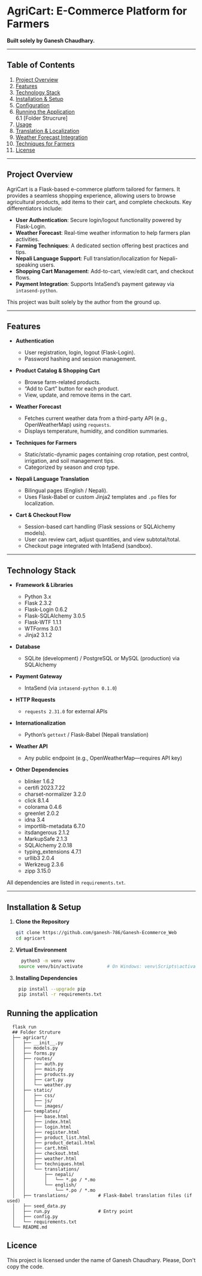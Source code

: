 # AgriCart: E-Commerce Platform for Farmers

**Built solely by Ganesh Chaudhary.**

---

## Table of Contents

1. [Project Overview](#project-overview)  
2. [Features](#features)  
3. [Technology Stack](#technology-stack)  
4. [Installation & Setup](#installation--setup)  
5. [Configuration](#configuration)  
6. [Running the Application](#running-the-application)  
  6.1 [Folder Strucrure]
7. [Usage](#usage)  
8. [Translation & Localization](#translation--localization)  
9. [Weather Forecast Integration](#weather-forecast-integration)  
10. [Techniques for Farmers](#techniques-for-farmers)  
11. [License](#license)  

---

## Project Overview

AgriCart is a Flask-based e-commerce platform tailored for farmers. It provides a seamless shopping experience, allowing users to browse agricultural products, add items to their cart, and complete checkouts. Key differentiators include:

- **User Authentication**: Secure login/logout functionality powered by Flask-Login.  
- **Weather Forecast**: Real-time weather information to help farmers plan activities.  
- **Farming Techniques**: A dedicated section offering best practices and tips.  
- **Nepali Language Support**: Full translation/localization for Nepali-speaking users.  
- **Shopping Cart Management**: Add-to-cart, view/edit cart, and checkout flows.  
- **Payment Integration**: Supports IntaSend’s payment gateway via `intasend-python`.  

This project was built solely by the author from the ground up.

---

## Features

- **Authentication**  
  - User registration, login, logout (Flask-Login).  
  - Password hashing and session management.  

- **Product Catalog & Shopping Cart**  
  - Browse farm-related products.  
  - “Add to Cart” button for each product.  
  - View, update, and remove items in the cart.  

- **Weather Forecast**  
  - Fetches current weather data from a third-party API (e.g., OpenWeatherMap) using `requests`.  
  - Displays temperature, humidity, and condition summaries.  

- **Techniques for Farmers**  
  - Static/static-dynamic pages containing crop rotation, pest control, irrigation, and soil management tips.  
  - Categorized by season and crop type.  

- **Nepali Language Translation**  
  - Bilingual pages (English / Nepali).  
  - Uses Flask-Babel or custom Jinja2 templates and `.po` files for localization.  

- **Cart & Checkout Flow**  
  - Session-based cart handling (Flask sessions or SQLAlchemy models).  
  - User can review cart, adjust quantities, and view subtotal/total.  
  - Checkout page integrated with IntaSend (sandbox).  

---

## Technology Stack

- **Framework & Libraries**  
  - Python 3.x  
  - Flask 2.3.2  
  - Flask-Login 0.6.2  
  - Flask-SQLAlchemy 3.0.5  
  - Flask-WTF 1.1.1  
  - WTForms 3.0.1  
  - Jinja2 3.1.2  

- **Database**  
  - SQLite (development) / PostgreSQL or MySQL (production) via SQLAlchemy  

- **Payment Gateway**  
  - IntaSend (via `intasend-python 0.1.0`)  

- **HTTP Requests**  
  - `requests 2.31.0` for external APIs  

- **Internationalization**  
  - Python’s `gettext` / Flask-Babel (Nepali translation)  

- **Weather API**  
  - Any public endpoint (e.g., OpenWeatherMap—requires API key)  

- **Other Dependencies**  
  - blinker 1.6.2  
  - certifi 2023.7.22  
  - charset-normalizer 3.2.0  
  - click 8.1.4  
  - colorama 0.4.6  
  - greenlet 2.0.2  
  - idna 3.4  
  - importlib-metadata 6.7.0  
  - itsdangerous 2.1.2  
  - MarkupSafe 2.1.3  
  - SQLAlchemy 2.0.18  
  - typing_extensions 4.7.1  
  - urllib3 2.0.4  
  - Werkzeug 2.3.6  
  - zipp 3.15.0  

All dependencies are listed in `requirements.txt`.

---

## Installation & Setup

1. **Clone the Repository**
   ```bash
   git clone https://github.com/ganesh-786/Ganesh-Ecommerce_Web
   cd agricart

2. **Virtual Environment**
   ```bash
     python3 -m venv venv
    source venv/bin/activate         # On Windows: venv\Scripts\activate
3. **Installing Dependencies**
   ```bash
    pip install --upgrade pip
    pip install -r requirements.txt
   
## Running the application
      flask run
      ## Folder Struture
      ├── agricart/
      │   ├── __init__.py
      │   ├── models.py
      │   ├── forms.py
      │   ├── routes/
      │   │   ├── auth.py
      │   │   ├── main.py
      │   │   ├── products.py
      │   │   ├── cart.py
      │   │   └── weather.py
      │   ├── static/
      │   │   ├── css/
      │   │   ├── js/
      │   │   └── images/
      │   ├── templates/
      │   │   ├── base.html
      │   │   ├── index.html
      │   │   ├── login.html
      │   │   ├── register.html
      │   │   ├── product_list.html
      │   │   ├── product_detail.html
      │   │   ├── cart.html
      │   │   ├── checkout.html
      │   │   ├── weather.html
      │   │   ├── techniques.html
      │   │   └── translations/
      │   │       ├── nepali/
      │   │       │   └── *.po / *.mo
      │   │       └── english/
      │   │           └── *.po / *.mo
      │   ├── translations/           # Flask-Babel translation files (if used)
      │   ├── seed_data.py
      │   ├── run.py                  # Entry point
      │   ├── config.py
      │   └── requirements.txt
      └── README.md

## Licence
This project is licensed under the name of Ganesh Chaudhary. Please, Don't copy the code.
